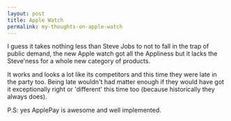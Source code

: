 ```yaml
---
layout: post
title: Apple Watch
permalink: my-thoughts-on-apple-watch
---
```


I guess it takes nothing less than Steve Jobs to not to fall in the trap of public demand, the new Apple watch got all the Appliness but it lacks the Steve'ness for a whole new category of products.

It works and looks a lot like its competitors and this time they were late in the party too. Being late wouldn't had matter enough if they would have got it exceptionally right or 'different' this time too (because historically they always does). 

P.S: yes ApplePay is awesome and well implemented.